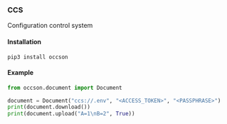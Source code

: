 ### CCS

Configuration control system

#### Installation

```
pip3 install occson
```

#### Example

```python
from occson.document import Document

document = Document("ccs://.env", "<ACCESS_TOKEN>", "<PASSPHRASE>")
print(document.download())
print(document.upload("A=1\nB=2", True))
```
